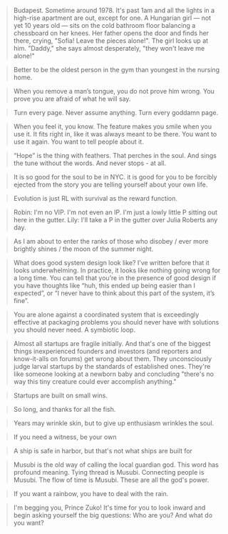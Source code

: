 > Budapest. Sometime around 1978. It's past 1am and all the lights in a high-rise apartment are out, except for one. A Hungarian girl — not yet 10 years old — sits on the cold bathroom floor balancing a chessboard on her knees. Her father opens the door and finds her there, crying, "Sofia! Leave the pieces alone!". The girl looks up at him. "Daddy," she says almost desperately, "they won't leave me alone!"

> Better to be the oldest person in the gym than youngest in the nursing home.

> When you remove a man’s tongue, you do not prove him wrong. You prove you are afraid of what he will say.

> Turn every page. Never assume anything. Turn every goddamn page.

> When you feel it, you know. The feature makes you smile when you use it. It fits right in, like it was always meant to be there. You want to use it again. You want to tell people about it.

> “Hope” is the thing with feathers. That perches in the soul. And sings the tune without the words. And never stops - at all.

> It is so good for the soul to be in NYC. it is good for you to be forcibly ejected from the story you are telling yourself about your own life.

>  Evolution is just RL with survival as the reward function.

> Robin: I'm no VIP. I'm not even an IP. I'm just a lowly little P sitting out here in the gutter.
> Lily: I'll take a P in the gutter over Julia Roberts any day.

> As I am about to enter the ranks of those who disobey / ever more brightly shines / the moon of the summer night.

> What does good system design look like? I’ve written before that it looks underwhelming. In practice, it looks like nothing going wrong for a long time. You can tell that you’re in the presence of good design if you have thoughts like “huh, this ended up being easier than I expected”, or “I never have to think about this part of the system, it’s fine”.

> You are alone against a coordinated system that is exceedingly effective at packaging problems you should never have with solutions you should never need. A symbiotic loop.

> Almost all startups are fragile initially. And that's one of the biggest things inexperienced founders and investors (and reporters and know-it-alls on forums) get wrong about them. They unconsciously judge larval startups by the standards of established ones. They're like someone looking at a newborn baby and concluding "there's no way this tiny creature could ever accomplish anything."

> Startups are built on small wins.

> So long, and thanks for all the fish.

> Years may wrinkle skin, but to give up enthusiasm wrinkles the soul.

> If you need a witness, be your own

> A ship is safe in harbor, but that's not what ships are built for

> Musubi is the old way of calling the local guardian god. This word has profound meaning. Tying thread is Musubi. Connecting people is Musubi. The flow of time is Musubi. These are all the god's power.

> If you want a rainbow, you have to deal with the rain.

> I'm begging you, Prince Zuko! It's time for you to look inward and begin asking yourself the big questions: Who are you? And what do you want?
